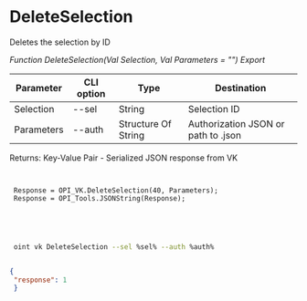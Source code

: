 ﻿---
sidebar_position: 7
---

# DeleteSelection
 Deletes the selection by ID


*Function DeleteSelection(Val Selection, Val Parameters = "") Export*

 | Parameter | CLI option | Type | Destination |
 |-|-|-|-|
 | Selection | --sel | String | Selection ID |
 | Parameters | --auth | Structure Of String | Authorization JSON or path to .json |

 
 Returns: Key-Value Pair - Serialized JSON response from VK

```bsl title="Code example"
	
 
 Response = OPI_VK.DeleteSelection(40, Parameters);
 Response = OPI_Tools.JSONString(Response);
 

	
```

```sh title="CLI command example"
 
 oint vk DeleteSelection --sel %sel% --auth %auth%

```


```json title="Result"

{
 "response": 1
 }

```
